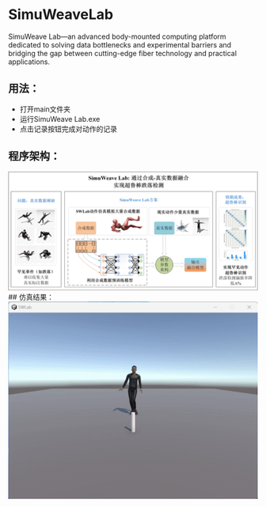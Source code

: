 # SimuWeaveLab
SimuWeave Lab—an advanced body-mounted computing platform dedicated to solving data bottlenecks and experimental barriers and bridging the gap between cutting-edge fiber technology and practical applications.

## 用法：
- 打开main文件夹
- 运行SimuWeave Lab.exe
- 点击记录按钮完成对动作的记录

## 程序架构：

<img src="github_picture/研究框架图.jpg"  />
## 仿真结果：

<img src="github_picture/walking_and_falled.gif"  />

